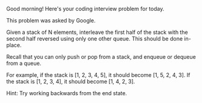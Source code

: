 Good morning! Here's your coding interview problem for today.This problem was asked by Google.Given a stack of N elements, interleave the first half of the stack with thesecond half reversed using only one other queue. This should be done in-place.Recall that you can only push or pop from a stack, and enqueue or dequeue from aqueue.For example, if the stack is [1, 2, 3, 4, 5], it should become [1, 5, 2, 4, 3].If the stack is [1, 2, 3, 4], it should become [1, 4, 2, 3].Hint: Try working backwards from the end state.